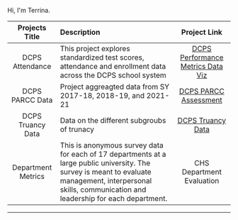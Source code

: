 Hi, I'm Terrina. 




|Projects Title| Description | Project Link
| :---:       |    :----  |          :---: |
| DCPS Attendance | This  project explores standardized test scores, attendance and enrollment data across the DCPS school system | [DCPS Performance Metrics Data Viz](https://public.tableau.com/views/DCPS2021-22Enrollment/DCPSSY2021-22EnrollmentData?:language=en-US&:display_count=n&:origin=viz_share_link)  |
| DCPS PARCC Data | Project aggreagted data from SY 2017-18, 2018-19, and 2021-21 | [DCPS PARCC Assessment](https://public.tableau.com/views/PARCCdata/Dashboard1?:language=en-US&:display_count=n&:origin=viz_share_link) |
|DCPS Truancy Data | Data on the different subgroubs of trunacy | [DCPS Truancy Data](https://public.tableau.com/views/PARCCassessment/Dashboard1?:language=en-US&:display_count=n&:origin=viz_share_link)
| Department Metrics| This is anonymous survey data for each of 17 departments at a large public university. The survey is meant to evaluate management, interpersonal skills, communication and leadership for each department.         | CHS Department Evaluation      |


---







